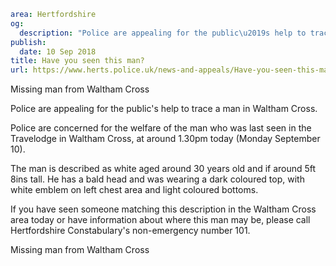 ```yaml
area: Hertfordshire
og:
  description: "Police are appealing for the public\u2019s help to trace a man in Waltham Cross."
publish:
  date: 10 Sep 2018
title: Have you seen this man?
url: https://www.herts.police.uk/news-and-appeals/Have-you-seen-this-man1751
```

Missing man from Waltham Cross

 Police are appealing for the public's help to trace a man in Waltham Cross.

Police are concerned for the welfare of the man who was last seen in the Travelodge in Waltham Cross, at around 1.30pm today (Monday September 10).

The man is described as white aged around 30 years old and if around 5ft 8ins tall. He has a bald head and was wearing a dark coloured top, with white emblem on left chest area and light coloured bottoms.

If you have seen someone matching this description in the Waltham Cross area today or have information about where this man may be, please call Hertfordshire Constabulary's non-emergency number 101.

Missing man from Waltham Cross
